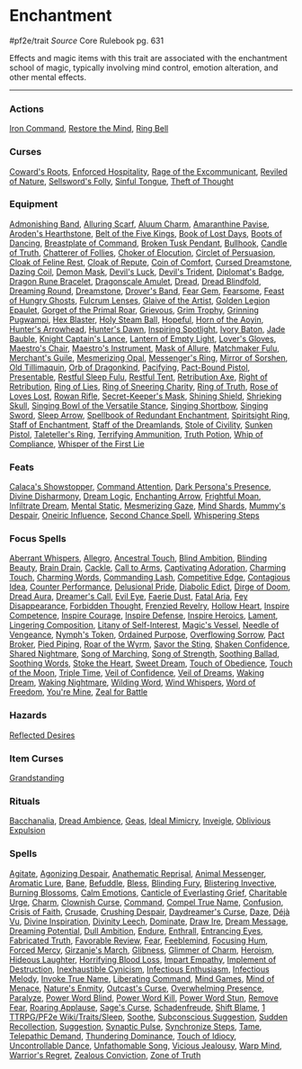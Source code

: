 
# Enchantment
#pf2e/trait
*Source* Core Rulebook pg. 631

Effects and magic items with this trait are associated with the enchantment school of magic, typically involving mind control, emotion alteration, and other mental effects.

---

### Actions
[Iron Command](Iron%20Command), [Restore the Mind](Restore%20the%20Mind), [Ring Bell](Ring%20Bell)

### Curses
[Coward's Roots](Coward's%20Roots), [Enforced Hospitality](Enforced%20Hospitality), [Rage of the Excommunicant](Rage%20of%20the%20Excommunicant), [Reviled of Nature](Reviled%20of%20Nature), [Sellsword's Folly](Sellsword's%20Folly), [Sinful Tongue](Sinful%20Tongue), [Theft of Thought](Theft%20of%20Thought)

### Equipment
[Admonishing Band](Admonishing%20Band), [Alluring Scarf](Alluring%20Scarf), [Aluum Charm](Aluum%20Charm), [Amaranthine Pavise](Amaranthine%20Pavise), [Aroden's Hearthstone](Aroden's%20Hearthstone), [Belt of the Five Kings](Belt%20of%20the%20Five%20Kings), [Book of Lost Days](Book%20of%20Lost%20Days), [Boots of Dancing](Boots%20of%20Dancing), [Breastplate of Command](Breastplate%20of%20Command), [Broken Tusk Pendant](Broken%20Tusk%20Pendant), [Bullhook](Bullhook), [Candle of Truth](Candle%20of%20Truth), [Chatterer of Follies](Chatterer%20of%20Follies), [Choker of Elocution](Choker%20of%20Elocution), [Circlet of Persuasion](Circlet%20of%20Persuasion), [Cloak of Feline Rest](Cloak%20of%20Feline%20Rest), [Cloak of Repute](Cloak%20of%20Repute), [Coin of Comfort](Coin%20of%20Comfort), [Cursed Dreamstone](Cursed%20Dreamstone), [Dazing Coil](Dazing%20Coil), [Demon Mask](Demon%20Mask), [Devil's Luck](Devil's%20Luck), [Devil's Trident](Devil's%20Trident), [Diplomat's Badge](Diplomat's%20Badge), [Dragon Rune Bracelet](Dragon%20Rune%20Bracelet), [Dragonscale Amulet](Dragonscale%20Amulet), [Dread](Dread), [Dread Blindfold](Dread%20Blindfold), [Dreaming Round](Dreaming%20Round), [Dreamstone](Dreamstone), [Drover's Band](Drover's%20Band), [Fear Gem](Fear%20Gem), [Fearsome](Fearsome), [Feast of Hungry Ghosts](Feast%20of%20Hungry%20Ghosts), [Fulcrum Lenses](Fulcrum%20Lenses), [Glaive of the Artist](Glaive%20of%20the%20Artist), [Golden Legion Epaulet](Golden%20Legion%20Epaulet), [Gorget of the Primal Roar](Gorget%20of%20the%20Primal%20Roar), [Grievous](Grievous), [Grim Trophy](Grim%20Trophy), [Grinning Pugwampi](Grinning%20Pugwampi), [Hex Blaster](Hex%20Blaster), [Holy Steam Ball](Holy%20Steam%20Ball), [Hopeful](Hopeful), [Horn of the Aoyin](Horn%20of%20the%20Aoyin), [Hunter's Arrowhead](Hunter's%20Arrowhead), [Hunter's Dawn](Hunter's%20Dawn), [Inspiring Spotlight](Inspiring%20Spotlight), [Ivory Baton](Ivory%20Baton), [Jade Bauble](Jade%20Bauble), [Knight Captain's Lance](Knight%20Captain's%20Lance), [Lantern of Empty Light](Lantern%20of%20Empty%20Light), [Lover's Gloves](Lover's%20Gloves), [Maestro's Chair](Maestro's%20Chair), [Maestro's Instrument](Maestro's%20Instrument), [Mask of Allure](Mask%20of%20Allure), [Matchmaker Fulu](Matchmaker%20Fulu), [Merchant's Guile](Merchant's%20Guile), [Mesmerizing Opal](Mesmerizing%20Opal), [Messenger's Ring](Messenger's%20Ring), [Mirror of Sorshen](Mirror%20of%20Sorshen), [Old Tillimaquin](Old%20Tillimaquin), [Orb of Dragonkind](Orb%20of%20Dragonkind), [Pacifying](Pacifying), [Pact-Bound Pistol](Pact-Bound%20Pistol), [Presentable](Presentable), [Restful Sleep Fulu](Restful%20Sleep%20Fulu), [Restful Tent](Restful%20Tent), [Retribution Axe](Retribution%20Axe), [Right of Retribution](Right%20of%20Retribution), [Ring of Lies](Ring%20of%20Lies), [Ring of Sneering Charity](Ring%20of%20Sneering%20Charity), [Ring of Truth](Ring%20of%20Truth), [Rose of Loves Lost](Rose%20of%20Loves%20Lost), [Rowan Rifle](Rowan%20Rifle), [Secret-Keeper's Mask](Secret-Keeper's%20Mask), [Shining Shield](Shining%20Shield), [Shrieking Skull](Shrieking%20Skull), [Singing Bowl of the Versatile Stance](Singing%20Bowl%20of%20the%20Versatile%20Stance), [Singing Shortbow](Singing%20Shortbow), [Singing Sword](Singing%20Sword), [Sleep Arrow](Sleep%20Arrow), [Spellbook of Redundant Enchantment](Spellbook%20of%20Redundant%20Enchantment), [Spiritsight Ring](Spiritsight%20Ring), [Staff of Enchantment](Staff%20of%20Enchantment), [Staff of the Dreamlands](Staff%20of%20the%20Dreamlands), [Stole of Civility](Stole%20of%20Civility), [Sunken Pistol](Sunken%20Pistol), [Taleteller's Ring](Taleteller's%20Ring), [Terrifying Ammunition](Terrifying%20Ammunition), [Truth Potion](Truth%20Potion), [Whip of Compliance](Whip%20of%20Compliance), [Whisper of the First Lie](Whisper%20of%20the%20First%20Lie)

### Feats
[Calaca's Showstopper](Calaca's%20Showstopper), [Command Attention](Command%20Attention), [Dark Persona's Presence](Dark%20Persona's%20Presence), [Divine Disharmony](Divine%20Disharmony), [Dream Logic](Dream%20Logic), [Enchanting Arrow](Enchanting%20Arrow), [Frightful Moan](Frightful%20Moan), [Infiltrate Dream](Infiltrate%20Dream), [Mental Static](Mental%20Static), [Mesmerizing Gaze](Mesmerizing%20Gaze), [Mind Shards](Mind%20Shards), [Mummy's Despair](Mummy's%20Despair), [Oneiric Influence](Oneiric%20Influence), [Second Chance Spell](Second%20Chance%20Spell), [Whispering Steps](Whispering%20Steps)

### Focus Spells
[Aberrant Whispers](Aberrant%20Whispers.md), [Allegro](Allegro.md), [Ancestral Touch](Ancestral%20Touch.md), [Blind Ambition](Blind%20Ambition.md), [Blinding Beauty](Blinding%20Beauty.md), [Brain Drain](Brain%20Drain.md), [Cackle](Cackle.md), [Call to Arms](Call%20to%20Arms.md), [Captivating Adoration](Captivating%20Adoration.md), [Charming Touch](Charming%20Touch.md), [Charming Words](Charming%20Words.md), [Commanding Lash](Commanding%20Lash.md), [Competitive Edge](Competitive%20Edge.md), [Contagious Idea](Contagious%20Idea.md), [Counter Performance](Counter%20Performance.md), [Delusional Pride](Delusional%20Pride.md), [Diabolic Edict](Diabolic%20Edict.md), [Dirge of Doom](Dirge%20of%20Doom.md), [Dread Aura](Dread%20Aura.md), [Dreamer's Call](Dreamer's%20Call.md), [Evil Eye](Evil%20Eye.md), [Faerie Dust](Faerie%20Dust.md), [Fatal Aria](Fatal%20Aria.md), [Fey Disappearance](Fey%20Disappearance.md), [Forbidden Thought](Forbidden%20Thought.md), [Frenzied Revelry](Frenzied%20Revelry.md), [Hollow Heart](Hollow%20Heart.md), [Inspire Competence](Inspire%20Competence.md), [Inspire Courage](Inspire%20Courage.md), [Inspire Defense](Inspire%20Defense.md), [Inspire Heroics](Inspire%20Heroics.md), [Lament](Lament.md), [Lingering Composition](Lingering%20Composition.md), [Litany of Self-Interest](Litany%20of%20Self-Interest.md), [Magic's Vessel](Magic's%20Vessel.md), [Needle of Vengeance](Needle%20of%20Vengeance.md), [Nymph's Token](Nymph's%20Token.md), [Ordained Purpose](Ordained%20Purpose.md), [Overflowing Sorrow](Overflowing%20Sorrow.md), [Pact Broker](Pact%20Broker.md), [Pied Piping](Pied%20Piping.md), [Roar of the Wyrm](Roar%20of%20the%20Wyrm.md), [Savor the Sting](Savor%20the%20Sting.md), [Shaken Confidence](Shaken%20Confidence.md), [Shared Nightmare](Shared%20Nightmare.md), [Song of Marching](Song%20of%20Marching.md), [Song of Strength](Song%20of%20Strength.md), [Soothing Ballad](Soothing%20Ballad.md), [Soothing Words](Soothing%20Words.md), [Stoke the Heart](Stoke%20the%20Heart.md), [Sweet Dream](Sweet%20Dream.md), [Touch of Obedience](Touch%20of%20Obedience.md), [Touch of the Moon](Touch%20of%20the%20Moon.md), [Triple Time](Triple%20Time.md), [Veil of Confidence](Veil%20of%20Confidence.md), [Veil of Dreams](Veil%20of%20Dreams.md), [Waking Dream](Waking%20Dream.md), [Waking Nightmare](Waking%20Nightmare.md), [Wilding Word](Wilding%20Word.md), [Wind Whispers](Wind%20Whispers.md), [Word of Freedom](Word%20of%20Freedom.md), [You're Mine](You're%20Mine.md), [Zeal for Battle](Zeal%20for%20Battle.md)

### Hazards
[Reflected Desires](Reflected%20Desires)

### Item Curses
[Grandstanding](Grandstanding)

### Rituals
[Bacchanalia](Bacchanalia.md), [Dread Ambience](Dread%20Ambience.md), [Geas](Geas.md), [Ideal Mimicry](Ideal%20Mimicry.md), [Inveigle](Inveigle.md), [Oblivious Expulsion](Oblivious%20Expulsion.md)

### Spells
[Agitate](Agitate.md), [Agonizing Despair](Agonizing%20Despair.md), [Anathematic Reprisal](Anathematic%20Reprisal.md), [Animal Messenger](Animal%20Messenger.md), [Aromatic Lure](Aromatic%20Lure.md), [Bane](Bane.md), [Befuddle](Befuddle.md), [Bless](Bless.md), [Blinding Fury](Blinding%20Fury.md), [Blistering Invective](Blistering%20Invective.md), [Burning Blossoms](Burning%20Blossoms.md), [Calm Emotions](Calm%20Emotions.md), [Canticle of Everlasting Grief](Canticle%20of%20Everlasting%20Grief.md), [Charitable Urge](Charitable%20Urge.md), [Charm](Charm.md), [Clownish Curse](Clownish%20Curse.md), [Command](Command.md), [Compel True Name](Compel%20True%20Name.md), [Confusion](Confusion.md), [Crisis of Faith](Crisis%20of%20Faith.md), [Crusade](Crusade.md), [Crushing Despair](Crushing%20Despair.md), [Daydreamer's Curse](Daydreamer's%20Curse.md), [Daze](Daze.md), [Déjà Vu](Déjà%20Vu.md), [Divine Inspiration](Divine%20Inspiration.md), [Divinity Leech](Divinity%20Leech.md), [Dominate](Dominate.md), [Draw Ire](Draw%20Ire.md), [Dream Message](Dream%20Message.md), [Dreaming Potential](Dreaming%20Potential.md), [Dull Ambition](Dull%20Ambition.md), [Endure](Endure.md), [Enthrall](Enthrall.md), [Entrancing Eyes](Entrancing%20Eyes.md), [Fabricated Truth](Fabricated%20Truth.md), [Favorable Review](Favorable%20Review.md), [Fear](Fear.md), [Feeblemind](Feeblemind.md), [Focusing Hum](Focusing%20Hum.md), [Forced Mercy](Forced%20Mercy.md), [Girzanje's March](Girzanje's%20March.md), [Glibness](Glibness.md), [Glimmer of Charm](Glimmer%20of%20Charm.md), [Heroism](Heroism.md), [Hideous Laughter](Hideous%20Laughter.md), [Horrifying Blood Loss](Horrifying%20Blood%20Loss.md), [Impart Empathy](Impart%20Empathy.md), [Implement of Destruction](Implement%20of%20Destruction.md), [Inexhaustible Cynicism](Inexhaustible%20Cynicism.md), [Infectious Enthusiasm](Infectious%20Enthusiasm.md), [Infectious Melody](Infectious%20Melody.md), [Invoke True Name](Invoke%20True%20Name.md), [Liberating Command](Liberating%20Command.md), [Mind Games](Mind%20Games.md), [Mind of Menace](Mind%20of%20Menace.md), [Nature's Enmity](Nature's%20Enmity.md), [Outcast's Curse](Outcast's%20Curse.md), [Overwhelming Presence](Overwhelming%20Presence.md), [Paralyze](Paralyze.md), [Power Word Blind](Power%20Word%20Blind.md), [Power Word Kill](Power%20Word%20Kill.md), [Power Word Stun](Power%20Word%20Stun.md), [Remove Fear](Remove%20Fear.md), [Roaring Applause](Roaring%20Applause.md), [Sage's Curse](Sage's%20Curse.md), [Schadenfreude](Schadenfreude.md), [Shift Blame](Shift%20Blame.md), [1 TTRPG/PF2e Wiki/Traits/Sleep](1%20TTRPG/PF2e%20Wiki/Traits/Sleep), [Soothe](Soothe.md), [Subconscious Suggestion](Subconscious%20Suggestion.md), [Sudden Recollection](Sudden%20Recollection.md), [Suggestion](Suggestion.md), [Synaptic Pulse](Synaptic%20Pulse.md), [Synchronize Steps](Synchronize%20Steps.md), [Tame](Tame.md), [Telepathic Demand](Telepathic%20Demand.md), [Thundering Dominance](Thundering%20Dominance.md), [Touch of Idiocy](Touch%20of%20Idiocy.md), [Uncontrollable Dance](Uncontrollable%20Dance.md), [Unfathomable Song](Unfathomable%20Song.md), [Vicious Jealousy](Vicious%20Jealousy.md), [Warp Mind](Warp%20Mind.md), [Warrior's Regret](Warrior's%20Regret.md), [Zealous Conviction](Zealous%20Conviction.md), [Zone of Truth](Zone%20of%20Truth.md)